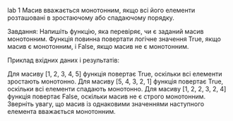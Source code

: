 lab 1
Масив вважається монотонним, якщо всі його елементи розташовані в зростаючому або спадаючому порядку.

Завдання: Напишіть функцію, яка перевіряє, чи є заданий масив монотонним. Функція повинна повертати логічне значення True, якщо масив є монотонним, і False, якщо масив не є монотонним.

Приклад вхідних даних і результатів:

Для масиву [1, 2, 3, 4, 5] функція повертає True, оскільки всі елементи зростають монотонно.
Для масиву [5, 4, 3, 2, 1] функція повертає True, оскільки всі елементи спадають монотонно.
Для масиву [1, 2, 2, 3, 2, 4] функція повертає False, оскільки масив не є строго монотонним.
Зверніть увагу, що масив із однаковими значеннями наступного елемента вважається монотонним.